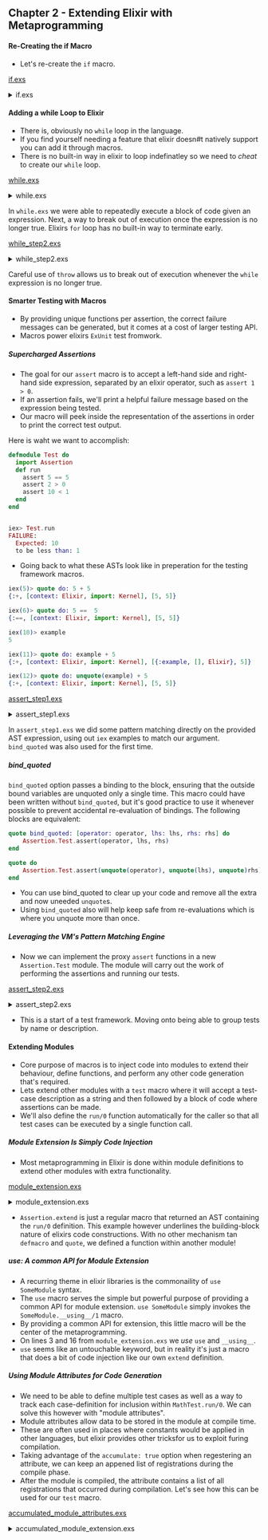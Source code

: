 ## Chapter 2 - Extending Elixir with Metaprogramming

#### Re-Creating the if Macro

-   Let's re-create the `if` macro.

[if.exs](../if/if.exs)

<details>
<summary>if.exs</summary>

```elixir
defmodule ControlFlow do
  defmacro my_if(expr, do: if_block), do: if(expr, do: if_block, else: nil)

  defmacro my_if(expr, do: if_block, else: else_block) do
    quote do
      case unquote(expr) do
        result when result in [false, nil] -> unquote(else_block)
        _ -> unquote(if_block)
      end
    end
  end
end
```

Output:

```elixir
iex(1)> ControlFlow.my_if 1 == 1 do
...(1)> "correct"
...(1)> else
...(1)> "incorrect"
...(1)> end
"correct"
```

</details>

#### Adding a while Loop to Elixir

-   There is, obviously no `while` loop in the language.
-   If you find yourself needing a feature that elixir doesn#t natively support you can add it through macros.
-   There is no built-in way in elixir to loop indefinatley so we need to _cheat_ to create our `while` loop.

[while.exs](../while/while.exs)

<details>
<summary>while.exs</summary>

```elixir
defmodule Loop do
  defmacro while(expression, do: block) do
    quote do
      for _ <- Stream.cycle([:ok]) do
        if unquote(expression) do
          unquote(block)
        else
          IO.puts("out of loop")
        end
      end
    end
  end
end
```

Output:

```elixir
iex> while true do
...>    IO.puts "looping!"
...> end
looping!
looping!
looping!
looping!
looping!
looping!
looping!
...
^C^C
```

</details>

In `while.exs` we were able to repeatedly execute a block of code given an expression. Next, a way to break out of execution once the expression is no longer true. Elixirs `for` loop has no built-in way to terminate early.

[while_step2.exs](../while/while_step2.exs)

<details>
<summary>while_step2.exs</summary>

```elixir
defmodule Loop do
  defmacro while(expression, do: block) do
    quote do
      try do
        for _ <- Stream.cycle([:ok]) do
          if unquote(expression) do
            unquote(block)
          else
            throw(:break)
          end
        end
      catch
        :break -> :ok
      end
    end
  end
end
```

Output:

```elixir
iex(1)> c "while_step2.exs"
[Loop]

iex(2)> import Loop
Loop

iex(3)> run_loop = fn ->
...(3)>   pid = spawn(fn -> :timer.sleep(4000) end)
...(3)>   while Process.alive?(pid) do
...(3)>     IO.puts "#{inspect :erlang.time} Stayin' alive!"
...(3)>     :timer.sleep 1000
...(3)>   end
...(3)> end
#Function<20.128620087/0 in :erl_eval.expr/5>

iex(4)> run_loop.()
{10, 40, 45} Stayin' alive!
{10, 40, 46} Stayin' alive!
{10, 40, 47} Stayin' alive!
{10, 40, 48} Stayin' alive!
:ok
```

</details>

Careful use of `throw` allows us to break out of execution whenever the `while` expression is no longer true.

#### Smarter Testing with Macros

-   By providing unique functions per assertion, the correct failure messages can be generated, but it comes at a cost of larger testing API.
-   Macros power elixirs `ExUnit` test fromwork. 

##### Supercharged Assertions

-   The goal for our `assert` macro is to accept a left-hand side and right-hand side expression, separated by an elixir operator, such as `assert 1 > 0`.
-   If an assertion fails, we'll print a helpful failure message based on the expression being tested.
-   Our macro will peek inside the representation of the assertions in order to print the correct test output.

Here is waht we want to accomplish:

```elixir
defmodule Test do
  import Assertion
  def run
    assert 5 == 5
    assert 2 > 0
    assert 10 < 1
  end
end


iex> Test.run
FAILURE:
  Expected: 10
  to be less than: 1
```

-   Going back to what these ASTs look like in preperation for the testing framework macros.

```elixir
iex(5)> quote do: 5 + 5
{:+, [context: Elixir, import: Kernel], [5, 5]}

iex(6)> quote do: 5 ==  5
{:==, [context: Elixir, import: Kernel], [5, 5]}

iex(10)> example
5

iex(11)> quote do: example + 5
{:+, [context: Elixir, import: Kernel], [{:example, [], Elixir}, 5]}

iex(12)> quote do: unquote(example) + 5
{:+, [context: Elixir, import: Kernel], [5, 5]}
```

[assert_step1.exs](../assertion/assert_step1.exs)

<details>
<summary>assert_step1.exs</summary>

```elixir
defmodule Assertion do
  # {:==, [context: Elixir, import: Kernel], [5, 5]}
  defmacro assert({operator, _, [lhs, rhs]}) do
    quote bind_quoted: [operator: operator, lhs: lhs, rhs: rhs] do
      Assertion.Test.assert(operator, lhs, rhs)
    end
  end
end
```

</details>

In `assert_step1.exs` we did some pattern matching directly on the provided AST expression, using out `iex` examples to match our argument.
`bind_quoted` was also used for the first time. 

##### bind_quoted

`bind_quoted` option passes a binding to the block, ensuring that the outside bound variables are unquoted only a single time. This macro could have been written without `bind_quoted`, but it's good practice to use it whenever possible to prevent accidental re-evaluation of bindings. The following blocks are equivalent:

```elixir
quote bind_quoted: [operator: operator, lhs: lhs, rhs: rhs] do
    Assertion.Test.assert(operator, lhs, rhs)
end

quote do
    Assertion.Test.assert(unquote(operator), unquote(lhs), unquote)rhs))
end
```

-   You can use bind_quoted to clear up your code and remove all the extra and now uneeded `unquote`s.
-   Using `bind_quoted` also will help keep safe from re-evaluations which is where you unquote more than once.

##### Leveraging the VM's Pattern Matching Engine

-   Now we can implement the proxy `assert` functions in a new `Assertion.Test` module. The module will carry out the work of performing the assertions and running our tests.

[assert_step2.exs](../assertion/assert_step2.exs)

<details>
<summary>assert_step2.exs</summary>

```elixir
defmodule Assertion do
  defmacro assert({operator, _, [lhs, rhs]}) do
    quote bind_quoted: [operator: operator, lhs: lhs, rhs: rhs] do
      Assertion.Test.assert(operator, lhs, rhs)
    end
  end
end

defmodule Assertion.Test do
  def pass do
    [:green, :bright, "PASSED!"]
    |> IO.ANSI.format()
    |> IO.puts()
  end

  def fail(lhs, rhs) do
    fail =
      [:red, :bright, "FAILED:"]
      |> IO.ANSI.format()

    IO.puts("""
    #{fail}
    Expected:     #{lhs}
    but received: #{rhs}
    """)
  end

  def assert(operator, lhs, rhs) do
    case operator do
      :== -> if lhs == rhs, do: pass(), else: fail(lhs, rhs)
      :> -> if lhs > rhs, do: pass(), else: fail(lhs, rhs)
      :< -> if lhs < rhs, do: pass(), else: fail(lhs, rhs)
    end
  end
end
```

Output:

```elixir
iex(1)> c "assert_step2.exs"
[Assertion.Test, Assertion]

iex(2)> import Assertion
Assertion

iex(3)> assert 1 > 2
FAILURE:
  Expected:           1
  to be greater than: 2

iex(4)> assert 5 == 5
:ok

iex(5)> assert 10 * 10 == 100
:ok

iex(6)> assert 10 * 10 == 101
FAILURE:
Expected:       100
to be equal to: 101
```

</details>

-   This is a start of a test framework. Moving onto being able to group tests by name or description.

#### Extending Modules

-   Core purpose of macros is to inject code into modules to extend their behaviour, define functions, and perform any other code generation that's required.
-   Lets extend other modules with a `test` macro where it will accept a test-case description as a string and then followed by a block of code where assertions can be made.
-   We'll also define the `run/0` function automatically for the caller so that all test cases can be executed by a single function call.

##### Module Extension Is Simply Code Injection

-   Most metaprogramming in Elixir is done within module definitions to extend other modules with extra functionality.

[module_extension.exs](../module-extension/module_extension.exs)

<details>
<summary>module_extension.exs</summary>

```elixir
defmodule Assertion do
  # ...
  defmacro __using__(options \\ []) do
    quote do
      import unquote(__MODULE__)

      def run do
        IO.puts("Running the tests...")
      end
    end
  end

  # ...
end

defmodule MathTest do
  use Assertion
end
```

Output:

```elixir
iex> MathTest.run
Running the tests...
:ok
```

</details>

-   `Assertion.extend` is just a regular macro that returned an AST containing the `run/0` definition. This example however underlines the building-block nature of elixirs code constructions. With no other mechanism tan `defmacro` and `quote`, we defined a function within another module!

##### use: A common API for Module Extension

-   A recurring theme in elixir libraries is the commonaility of `use SomeModule` syntax.
-   The `use` macro serves the simple but powerful purpose of providing a common API for module extension. `use SomeModule` simply invokes the `SomeModule.__using__/1` macro.
-   By providing a common API for extension, this little macro will be the center of the metaprogramming.
-   On lines 3 and 16 from `module_extension.exs` we _use_ `use` and `__using__`.
-   `use` seems like an untouchable keyword, but in reality it's just a macro that does a bit of code injection like our own `extend` definition. 

##### Using Module Attributes for Code Generation

-   We need to be able to define multiple test cases as well as a way to track each case-definition for inclusion within `MathTest.run/0`. We can solve this however with "module attributes".
-   Module attributes allow data to be stored in the module at compile time.
-   These are often used in places where constants would be applied in other languages, but elixir provides other tricksfor us to exploit furing compilation.
-   Taking advantage of the `accumulate: true` option when regestering an attribute, we can keep an appened list of registrations during the compile phase.
-   After the module is compiled, the attribute contains a list of all registrations that occurred during compilation. Let's see how this can be used for our `test` macro.

[accumulated_module_attributes.exs](../module-extension/accumulated_module_extension.exs)

<details>
<summary>accumulated_module_extension.exs</summary>

```elixir
defmodule Assertion do
  defmacro __using__(_options) do
    quote do
      import unquote(__MODULE__)
      Module.register_attribute(__MODULE__, :tests, accumulate: true)

      def run do
        IO.puts("Running the tests (#{inspect(@tests)}")
      end
    end
  end

  defmacro test(description, do: test_block) do
    test_func = String.to_atom(descriptions)

    quote do
      @tests {unquote(test_func), unquote(description)}
      def unquote(test_func)(), do: unquote(test_block)
    end
  end
end
```

</details>
